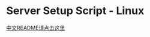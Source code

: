 # Server Setup Script - Linux

[中文README请点击这里](https://github.com/ZL-Asica/server-setup-scripts/blob/main/README_CN.md)

